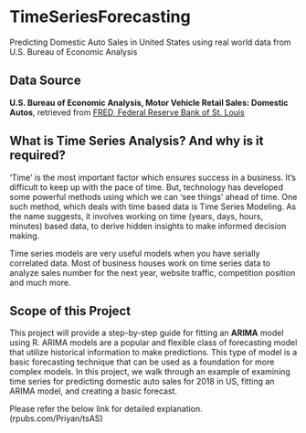 # TimeSeriesForecasting
Predicting Domestic Auto Sales in United States using real world data from U.S. Bureau of Economic Analysis

## Data Source
**U.S. Bureau of Economic Analysis, Motor Vehicle Retail Sales: Domestic Autos**, retrieved from [FRED, Federal Reserve Bank of St. Louis](https://fred.stlouisfed.org/series/DAUTONSA)


## What is Time Series Analysis? And why is it required?
‘Time’ is the most important factor which ensures success in a business. It’s difficult to keep up with the pace of time. But, technology has developed some powerful methods using which we can ‘see things’ ahead of time. One such method, which deals with time based data is Time Series Modeling. As the name suggests, it involves working on time (years, days, hours, minutes) based data, to derive hidden insights to make informed decision making.

Time series models are very useful models when you have serially correlated data. Most of business houses work on time series data to analyze sales number for the next year, website traffic, competition position and much more.

## Scope of this Project
This project will provide a step-by-step guide for fitting an **ARIMA** model using R. ARIMA models are a popular and flexible class of forecasting model that utilize historical information to make predictions. This type of model is a basic forecasting technique that can be used as a foundation for more complex models. In this project, we walk through an example of examining time series for predicting domestic auto sales for 2018 in US, fitting an ARIMA model, and creating a basic forecast. 

Please refer the below link for detailed explanation.
(rpubs.com/Priyan/tsAS)
